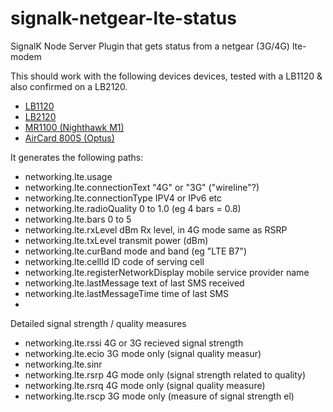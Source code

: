 # signalk-netgear-lte-status
SignalK Node Server Plugin that gets status from a netgear (3G/4G) lte-modem

This should work with the following devices devices,  tested with a LB1120 & also confirmed on a LB2120.
* [LB1120](https://www.netgear.com/home/products/mobile-broadband/lte-modems/LB1120.aspx)
* [LB2120](https://www.netgear.com/home/products/mobile-broadband/lte-modems/LB2120.aspx)
* [MR1100 (Nighthawk M1)](https://www.netgear.com/support/product/MR1100.aspx)
* [AirCard 800S (Optus)](https://www.netgear.com/support/product/AC800S_Optus.aspx)

It generates the following paths:

* networking.lte.usage
* networking.lte.connectionText             "4G" or "3G" ("wireline"?)
* networking.lte.connectionType              IPV4 or IPv6 etc
* networking.lte.radioQuality                0 to 1.0 (eg 4 bars = 0.8)
* networking.lte.bars                        0 to 5
* networking.lte.rxLevel                     dBm Rx level, in 4G mode same as RSRP
* networking.lte.txLevel                     transmit power (dBm) 
* networking.lte.curBand                     mode and band (eg "LTE B7")
* networking.lte.cellId                     ID code of serving cell 
* networking.lte.registerNetworkDisplay     mobile service provider name
* networking.lte.lastMessage                text of last SMS received 
* networking.lte.lastMessageTime            time of last SMS
* 
Detailed signal strength / quality measures
* networking.lte.rssi                   4G or 3G recieved signal strength
* networking.lte.ecio                   3G mode only (signal quality measur)
* networking.lte.sinr                       
* networking.lte.rsrp                   4G mode only (signal strength related to quality)
* networking.lte.rsrq                   4G mode only (signal quality measure)
* networking.lte.rscp                   3G mode only (measure of signal strength el)
